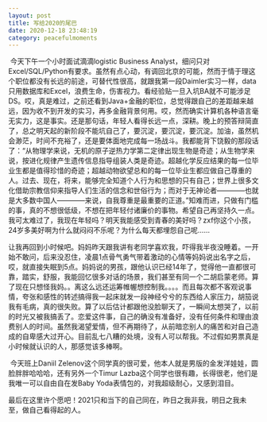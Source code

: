 ```yaml
---
layout: post
title: 写给2020的尾巴
date: 2020-12-18 23:48:19
category: peacefulmoments
---   
```

​	今天下午一个小时面试滴滴logistic Business Analyst，细问只对Excel/SQL/Python有要求。虽然有点心动，有调回北京的可能，然而于情于理这个职位都没有长远的前途，可替代性很高，就跟我第一段Daimler实习一样，data只用数据库和Excel，浪费生命，伤害视力。看经验贴一旦入坑BA就不可能涉足DS。哎，真是难过，之前还看到Java+金融的职位，总觉得跟自己的差距越来越远，因为收不到开发的实习，再多金融背景何用。哎，然而确实计算机各种语言毫无实力，这是事实。还是那句话，年轻人看得长远一点，深耕。晚上的预答辩简直了，总之明天起的新阶段不能坑自己了，要沉淀，要沉淀，要沉淀。加油，虽然机会渺茫，时间不充裕了，还是要体面地完成每一场战斗。我都能背下饶毅的那段话了：“从物理学来说，无机的原子逆热力学第二定律出现生物是奇迹；从生物学来说，按进化规律产生遗传信息指导组装人类是奇迹。超越化学反应结果的每一位毕业生都是值得珍惜的奇迹；超越动物欲望总和的每一位毕业生都应做自己尊重的人。过去、现在，将来，能够完全知道个人行为和思想的只有自己；世界上很多文化借助宗教信仰来指导人们生活的信念和世俗行为；而对于无神论者————也就是大多数中国人————来说，自我尊重是最重要的正道。”知难而进，只做有门槛的事，真的不想很低级，不想在把年轻付诸廉价的事物。希望自己再坚持久一点。我可太难过了，我现在年轻吗？明天我能感受到青春的美好吗？zxf你这个小孩，24岁多美好啊为什么就闷闷不乐呢？为什么每天都埋怨自己呢……

​	让我再回到小时候吧。妈妈昨天跟我讲有老同学喜欢我，吓得我半夜没睡着。一开始不敢问，后来没忍住，凌晨1点骨气勇气带着激动的心情等妈妈说出名字之后，哎，就直接失眠到5点。妈妈说的男孩，跟他认识已经14年了，觉得他一直都很可靠，踏实，舒服，我能回忆很多对话的场景，我们甚至有同一个二胡启蒙老师。算了现在只想怪我妈。。离这么远还运筹帷幄想控制我。。。。而且每次都不客观说事情，夸张和感性的转述搞得我一起床就发一段神经兮兮的东西给人家压力，胡笳说我有毛病，真的很失败。算了以后估计都跟他没脸聊天了，一瞬间太想哭了，以前的时光又被我搞丢了。恋爱这件事，自己的确没有准备好，没有任何条件和理由浪费别人的时间。虽然我渴望爱情，但不再期待了，从前暗恋别人的痛苦和对自己造成的自卑感大过开心。目前乱七八糟的处境，没有人可以帮我。不过假如男票真是小时候就认识的人，那感觉该多棒啊。

​	今天班上Daniil Zelenov这个同学真的很可爱，他本人就是男版的金发洋娃娃，圆脸胖胖哈哈哈，还有另外一个Timur Lazba这个同学也很有趣，长得很老，他们是我唯一可以自由自在发Baby Yoda表情包的，对我超级耐心，又感到泪目。

​	最后在这里许个愿吧！2021只和当下的自己同在，昨日之我非我，明日之我未至，做自己看得起的人。